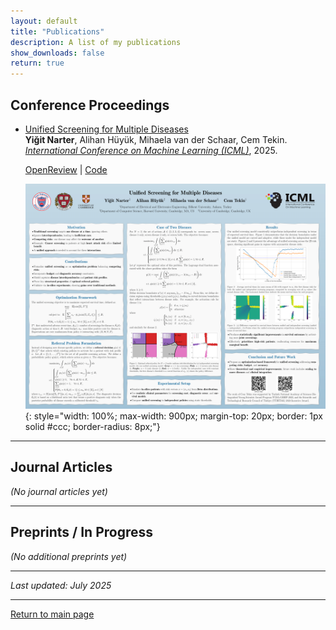 ```yaml
---
layout: default
title: "Publications"
description: A list of my publications
show_downloads: false
return: true
---
```


## Conference Proceedings

- [Unified Screening for Multiple Diseases](https://openreview.net/pdf?id=z4XS0Ie391)                       
  **Yiğit Narter**, Alihan Hüyük, Mihaela van der Schaar, Cem Tekin. [_International Conference on Machine Learning (ICML)_](https://icml.cc/), 2025.
    
  [OpenReview](https://openreview.net/forum?id=z4XS0Ie391&referrer=%5Bthe%20profile%20of%20Mihaela%20van%20der%20Schaar%5D(%2Fprofile%3Fid%3D~Mihaela_van_der_Schaar2)) | [Code](https://github.com/ynarter/UniScreen)

  ![Poster for Unified Screening for Multiple Diseases](/assets/icml_poster.png){: style="width: 100%; max-width: 900px; margin-top: 20px; border: 1px solid #ccc; border-radius: 8px;"}

---

## Journal Articles

_(No journal articles yet)_

---

## Preprints / In Progress

_(No additional preprints yet)_

---

_Last updated: July 2025_

---

[Return to main page](https://ynarter.github.io/)
